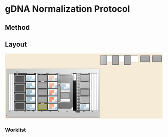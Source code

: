 # gDNA Normalization Protocol

## Method

## Layout
![gDNA Normalization Layout](Images/gDNA_Normalization_Layout.PNG)

### Worklist